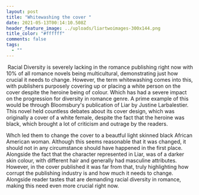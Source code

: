 ```yaml
---
layout: post
title: "Whitewashing the cover "
date: 2021-05-13T00:14:10.508Z
header_feature_image: ../uploads/liartwoimages-300x144.png
title_color: "#ffffff"
comments: false
tags:
  - ""
---
```

 Racial Diversity is severely lacking in the romance publishing  right now with 10% of all romance novels being multicultural, demonstrating just how crucial it needs to change. However, the term whitewashing comes into this, with publishers purposely covering up or placing a white person on the cover despite the heroine being of colour. Which has had a severe impact on the progression for diversity in romance genre. A prime example of this would be through Bloomsbury's publication of Liar by Justine Larbalestier. This novel held countless debates about its cover design, which was originally a cover of a white female, despite the fact that the heroine was black, which brought a lot of criticism and outrage by the readers. 

Whch led them to change the cover to a beautful light skinned black African American woman. Although this seems reasonable that it was changed, it should not in any circumstance should have happened in the first place. Alongside the fact that the character represented in Liar, was of a darker skin colour, with different hair and generally had masculine attributes. However, in the cover published it was far from that, truly highlighting how corrupt the publishing industry is and how much it needs to change. Alongside reader tastes that are demanding racial diversity in romance, making this need even more crucial right now.